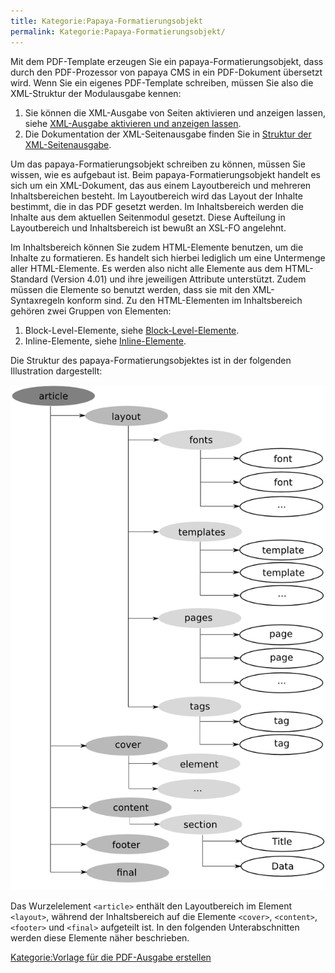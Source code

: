 ```yaml
---
title: Kategorie:Papaya-Formatierungsobjekt
permalink: Kategorie:Papaya-Formatierungsobjekt/
---
```


Mit dem PDF-Template erzeugen Sie ein papaya-Formatierungsobjekt, dass durch den PDF-Prozessor von papaya CMS in ein PDF-Dokument übersetzt wird. Wenn Sie ein eigenes PDF-Template schreiben, müssen Sie also die XML-Struktur der Modulausgabe kennen:

1.  Sie können die XML-Ausgabe von Seiten aktivieren und anzeigen lassen, siehe [XML-Ausgabe aktivieren und anzeigen lassen](/XML-Ausgabe_aktivieren_und_anzeigen_lassen ).
2.  Die Dokumentation der XML-Seitenausgabe finden Sie in [Struktur der XML-Seitenausgabe](/Struktur_der_XML-Seitenausgabe ).

Um das papaya-Formatierungsobjekt schreiben zu können, müssen Sie wissen, wie es aufgebaut ist. Beim papaya-Formatierungsobjekt handelt es sich um ein XML-Dokument, das aus einem Layoutbereich und mehreren Inhaltsbereichen besteht. Im Layoutbereich wird das Layout der Inhalte bestimmt, die in das PDF gesetzt werden. Im Inhaltsbereich werden die Inhalte aus dem aktuellen Seitenmodul gesetzt. Diese Aufteilung in Layoutbereich und Inhaltsbereich ist bewußt an XSL-FO angelehnt.

Im Inhaltsbereich können Sie zudem HTML-Elemente benutzen, um die Inhalte zu formatieren. Es handelt sich hierbei lediglich um eine Untermenge aller HTML-Elemente. Es werden also nicht alle Elemente aus dem HTML-Standard (Version 4.01) und ihre jeweiligen Attribute unterstützt. Zudem müssen die Elemente so benutzt werden, dass sie mit den XML-Syntaxregeln konform sind. Zu den HTML-Elementen im Inhaltsbereich gehören zwei Gruppen von Elementen:

1.  Block-Level-Elemente, siehe [Block-Level-Elemente](/Block-Level-Elemente ).
2.  Inline-Elemente, siehe [Inline-Elemente](/Inline-Elemente ).

Die Struktur des papaya-Formatierungsobjektes ist in der folgenden Illustration dargestellt:

![File:papaya-fo-schema.png](images/Papaya-fo-schema.png)

Das Wurzelelement `<article>` enthält den Layoutbereich im Element `<layout>`, während der Inhaltsbereich auf die Elemente `<cover>`, `<content>`, `<footer>` und `<final>` aufgeteilt ist. In den folgenden Unterabschnitten werden diese Elemente näher beschrieben.

[Kategorie:Vorlage für die PDF-Ausgabe erstellen](Kategorie:Vorlage_für_die_PDF-Ausgabe_erstellen )
